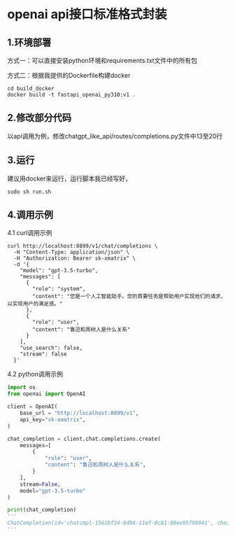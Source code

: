 # openai api接口标准格式封装

## 1.环境部署

方式一：可以直接安装python环境和requirements.txt文件中的所有包<br>

方式二：根据我提供的Dockerfile构建docker<br>

```shell
cd build_docker
docker build -t fastapi_openai_py310:v1 .
```

## 2.修改部分代码

以api调用为例，修改chatgpt_like_api/routes/completions.py文件中13至20行

## 3.运行

建议用docker来运行，运行脚本我已经写好，<br>

```shell
sudo sh run.sh
```

## 4.调用示例

4.1 curl调用示例<br>

```shell
curl http://localhost:8899/v1/chat/completions \
  -H "Content-Type: application/json" \
  -H "Authorization: Bearer sk-xmatrix" \
  -d '{
    "model": "gpt-3.5-turbo",
    "messages": [
      {
        "role": "system",
        "content": "您是一个人工智能助手。您的首要任务是帮助用户实现他们的请求，以实现用户的满足感。"
      },
      {
        "role": "user",
        "content": "鲁迅和周树人是什么关系"
      }
    ],
    "use_search": false,
    "stream": false
  }'
```

4.2 python调用示例<br>

```python
import os
from openai import OpenAI

client = OpenAI(
    base_url = "http://localhost:8899/v1",
    api_key="sk-xmatrix",
)

chat_completion = client.chat.completions.create(
    messages=[
        {
            "role": "user",
            "content": "鲁迅和周树人是什么关系",
        }
    ],
    stream=False,
    model="gpt-3.5-turbo"
)

print(chat_completion)
'''
ChatCompletion(id='chatcmpl-1561bf24-9d94-11ef-8c81-86ee95f98041', choices=[Choice(finish_reason='stop', index=0, logprobs=None, message=ChatCompletionMessage(content='鲁迅和周树人其实是同一个人。鲁迅是周树人的笔名。以下是一些详细信息：\n\n- **周树人**：这是鲁迅的本名，出生于1881年9月25日。\n- **鲁迅**：这是他的最著称的笔名，他以此名发表了大量的文学作品，包括小说、杂文、散文和翻译作品等。\n\n鲁迅是中国现代文学的重要作家、思想家，也是新文化运动的重要参与者之一。他的作品如《狂人日记》、《阿Q正传》等，对中国社会进行了深刻的批判和反思。\n\n所以，鲁迅和周树人是同一个人的两个名字。', refusal=None, role='assistant', audio=None, function_call=None, tool_calls=None))], created=1731044484, model='gpt-3.5-turbo', object='chat.completion', service_tier=None, system_fingerprint=None, usage=CompletionUsage(completion_tokens=0, prompt_tokens=0, total_tokens=0, completion_tokens_details=None, prompt_tokens_details=None), user=None)
'''
```
